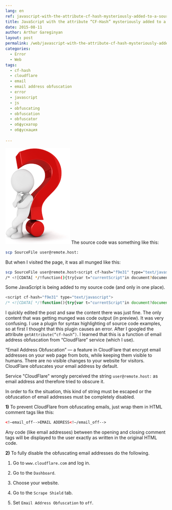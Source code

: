 ```yaml
---
lang: en
ref: javascript-with-the-attribute-cf-hash-mysteriously-added-to-a-source-code
title: JavaScript with the attribute “CF-Hash” mysteriously added to a source code
date: 2015-08-11
author: Arthur Gareginyan
layout: post
permalink: /web/javascript-with-the-attribute-cf-hash-mysteriously-added-to-a-source-code.html
categories:
  - Error
  - Web
tags:
  - cf-hash
  - cloudflare
  - email
  - email address obfuscation
  - error
  - javascript
  - js
  - obfuscating
  - obfuscation
  - obfuscator
  - обфускатор
  - обфускация

---
```


![thumb](/images/thumbnail/question.png)
The source code was something like this:

```sh
scp SourceFile user@remote.host:
```

But when I visited the page, it was all munged like this:

```sh
scp SourceFile user@remote.host<script cf-hash="f9e31" type="text/javascript">
/* <![CDATA[ */!function(){try{var t="currentScript"in document?document.currentScript:function(){for(var t=document.getElementsByTagName("script"),e=t.length;e--;)if(t[e].getAttribute("cf-hash"))return t[e]}();if(t&&t.previousSibling){var e,r,n,i,c=t.previousSibling,a=c.getAttribute("data-cfemail");if(a){for(e="",r=parseInt(a.substr(0,2),16),n=2;a.length-n;n+=2)i=parseInt(a.substr(n,2),16)^r,e+=String.fromCharCode(i);e=document.createTextNode(e),c.parentNode.replaceChild(e,c)}}}catch(u){}}();/* ]]> */</script>:
```

Some JavaScript is being added to my source code (and only in one place).

```js
<script cf-hash="f9e31" type="text/javascript">
/* <![CDATA[ */!function(){try{var t="currentScript"in document?document.currentScript:function(){for(var t=document.getElementsByTagName("script"),e=t.length;e--;)if(t[e].getAttribute("cf-hash"))return t[e]}();if(t&&t.previousSibling){var e,r,n,i,c=t.previousSibling,a=c.getAttribute("data-cfemail");if(a){for(e="",r=parseInt(a.substr(0,2),16),n=2;a.length-n;n+=2)i=parseInt(a.substr(n,2),16)^r,e+=String.fromCharCode(i);e=document.createTextNode(e),c.parentNode.replaceChild(e,c)}}}catch(u){}}();/* ]]> */</script>
```

I quickly edited the post and saw the content there was just fine. The only content that was getting munged was code output (in preview). It was very confusing. I use a plugin for syntax highlighting of source code examples, so at first I thought that this plugin causes an error. After I googled the attribute `getAttribute(“cf-hash”)`. I learned that this is a function of email address obfuscation from “CloudFlare” service (which I use). 

“Email Address Obfuscation” — a feature in CloudFlare that encrypt email addresses on your web page from bots, while keeping them visible to humans. There are no visible changes to your website for visitors. CloudFlare obfuscates your email address by default.

Service "CloudFlare" wrongly perceived the string `user@remote.host:` as email address and therefore tried to obscure it.

In order to fix the situation, this kind of string must be escaped or the obfuscation of email addresses must be completely disabled.

**1)** To prevent CloudFlare from obfuscating emails, just wrap them in HTML comment tags like this:

```html
<!—email_off-->EMAIL ADDRESS<!—/email_off-->
```

Any code (like email addresses) between the opening and closing comment tags will be displayed to the user exactly as written in the original HTML code.

**2)** To fully disable the obfuscating email addresses do the following.

   1. Go to `www.cloudflare.com` and log in.

   2. Go to the `Dashboard`.

   3. Choose your website.

   4. Go to the `Scrape Shield` tab.

   5. Set `Email Address Obfuscation` to `off`.
